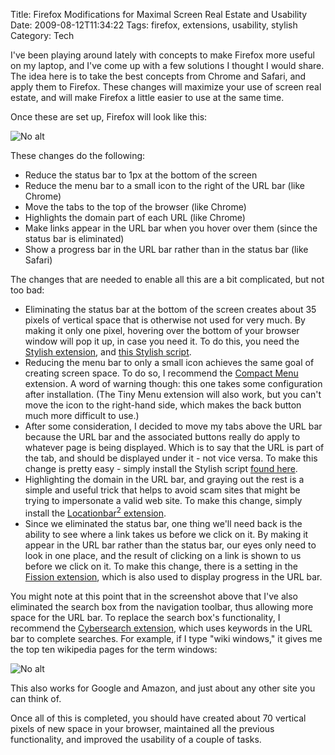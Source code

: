 Title: Firefox Modifications for Maximal Screen Real Estate and Usability
Date: 2009-08-12T11:34:22
Tags: firefox, extensions, usability, stylish
Category: Tech

I've been playing around lately with concepts to make Firefox more useful on
my laptop, and I've come up with a few solutions I thought I would share. 
The idea here is to take the best concepts from Chrome and Safari, 
and apply them to Firefox. These changes will maximize your use of screen 
real estate, and will make Firefox a little easier to use at the same time.

Once these are set up, Firefox will look like this:

![No alt]({filename}/images/Firefox%20Screenshot.png)

These changes do the following:

 - Reduce the status bar to 1px at the bottom of the screen
 - Reduce the menu bar to a small icon to the right of the URL bar (like 
 Chrome)
 - Move the tabs to the top of the browser (like Chrome)
 - Highlights the domain part of each URL (like Chrome)
 - Make links appear in the URL bar when you hover over them (since the 
 status bar is eliminated)
 - Show a progress bar in the URL bar rather than in the status bar (like Safari)

The changes that are needed to enable all this are a bit complicated, 
but not too bad:

 - Eliminating the status bar at the bottom of the screen creates about 35 
pixels of vertical space that is otherwise not used for very much. By 
making it only one pixel, hovering over the bottom of your browser window 
will pop it up, in case you need it. To do this, 
you need the [Stylish extension][2], and [this Stylish script][3].
 - Reducing the menu bar to only a small icon achieves the same goal of 
creating screen space. To do so, I recommend the [Compact Menu][4] 
extension. A word of warning though: this one takes some configuration 
after installation. (The Tiny Menu extension will also work, 
but you can't move the icon to the right-hand side, 
which makes the back button much more difficult to use.)
 - After some consideration, I decided to move my tabs above the URL bar 
because the URL bar and the associated buttons really do apply to whatever
page is being displayed. Which is to say that the URL is part of the tab,
and should be displayed under it - not vice versa. To make this change 
is pretty easy - simply install the Stylish script [found here][5].
 - Highlighting the domain in the URL bar, and graying out the rest is a 
simple and useful trick that helps to avoid scam sites that might be 
trying to impersonate a valid web site. To make this change, 
simply install the [Locationbar<sup>2</sup> extension][1].
 - Since we eliminated the status bar, one thing we'll need back is the 
ability to see where a link takes us before we click on it. By making it 
appear in the URL bar rather than the status bar, our eyes only need to 
look in one place, and the result of clicking on a link is shown to us 
before we click on it. To make this change, there is a setting in the 
[Fission extension][6], which is also used to display progress in the URL bar.

You might note at this point that in the screenshot above that I've also 
eliminated the search box from the navigation toolbar, 
thus allowing more space for the URL bar. To replace the search box's 
functionality, I recommend the [Cybersearch extension][7], which uses keywords 
in the URL bar to complete searches. For example, if I type "wiki windows," 
it gives me the top ten wikipedia pages for the term windows:

![No alt]({filename}/images/Firefox%20Cybersearch%20Example.png)

This also works for Google and Amazon, and just about any other site you 
can think of.

Once all of this is completed, you should have created about 70 vertical 
pixels of new space in your browser, maintained all the previous 
functionality, and improved the usability of a couple of tasks.

[1]: https://addons.mozilla.org/en-US/firefox/addon/4014
[2]: https://addons.mozilla.org/firefox/addon/2108
[3]: http://userstyles.org/styles/3600
[4]: https://addons.mozilla.org/en-US/firefox/addon/4550
[5]: http://userstyles.org/styles/10986
[6]: http://mozilla.zeniko.ch/fission.html
[7]: http://cybernetnews.com/cybersearch/
